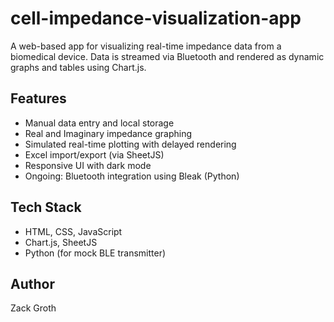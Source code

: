 # cell-impedance-visualization-app
A web-based app for visualizing real-time impedance data from a biomedical device. Data is streamed via Bluetooth and rendered as dynamic graphs and tables using Chart.js.

## Features
- Manual data entry and local storage
- Real and Imaginary impedance graphing
- Simulated real-time plotting with delayed rendering
- Excel import/export (via SheetJS)
- Responsive UI with dark mode
- Ongoing: Bluetooth integration using Bleak (Python)

## Tech Stack
- HTML, CSS, JavaScript
- Chart.js, SheetJS
- Python (for mock BLE transmitter)

## Author
Zack Groth
